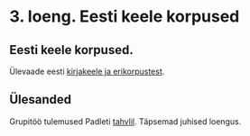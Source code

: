 # 3. loeng. Eesti keele korpused

## Eesti keele korpused.

Ülevaade eesti [kirjakeele ja erikorpustest](../materjalid/viiteid_korpustele.md).

## Ülesanded

Grupitöö tulemused Padleti [tahvlil](https://padlet.com/kristel_uiboaed/8igy7kv754nr). Täpsemad juhised loengus.